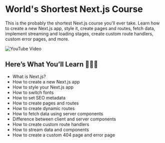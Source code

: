 # World's Shortest Next.js Course

This is the probably the shortest Next.js course you'll ever take. Learn how to create a new Next.js app, style it, create pages and routes, fetch data, implement streaming and loading stages, create custom route handlers, custom error pages, and more.

![YouTube Video](https://youtu.be/6lrI6g5l9mM)

## Here’s What You’ll Learn 👨🏻‍💻

- What is Next.js?
- How to create a new Next.js app
- How to style your Next.js app
- How to switch fonts
- How to set SEO metadata
- How to create pages and routes
- How to create dynamic routes
- How to fetch data using server components
- Difference between client and server components
- How to create custom route handlers
- How to stream data and components
- How to create a custom 404 page and error page
